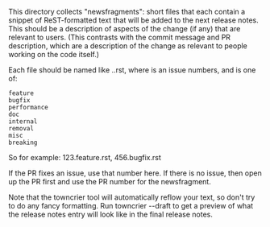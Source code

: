 
This directory collects "newsfragments": short files that each contain a snippet
of ReST-formatted text that will be added to the next release notes. This should 
be a description of aspects of the change (if any) that are relevant to users. 
(This contrasts with the commit message and PR description, which are a 
description of the change as relevant to people working on the code itself.)

Each file should be named like <ISSUE>.<TYPE>.rst, where <ISSUE> is an issue 
numbers, and <TYPE> is one of:

    feature
    bugfix
    performance
    doc
    internal
    removal
    misc
    breaking

So for example: 123.feature.rst, 456.bugfix.rst

If the PR fixes an issue, use that number here. If there is no issue, then open 
up the PR first and use the PR number for the newsfragment.

Note that the towncrier tool will automatically reflow your text, so don't try 
to do any fancy formatting. Run towncrier --draft to get a preview of what the 
release notes entry will look like in the final release notes.
